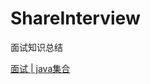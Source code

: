 # ShareInterview
面试知识总结

[面试 | java集合](https://github.com/jasonLYF/ShareInterview/blob/master/%E9%9D%A2%E8%AF%95-Java%E9%9B%86%E5%90%88.md)
